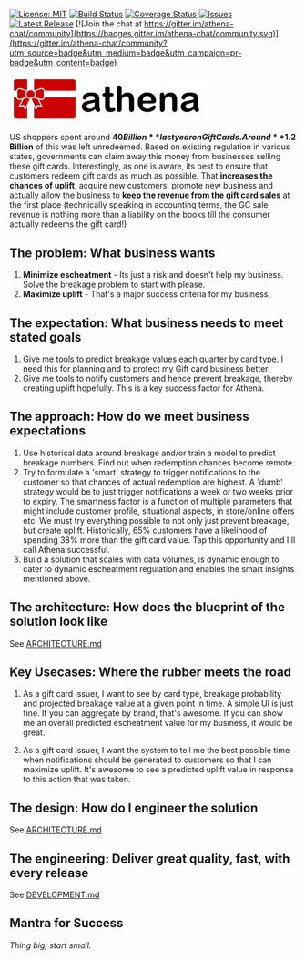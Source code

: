 [![License: MIT](https://img.shields.io/badge/License-MIT-yellow.svg)](https://opensource.org/licenses/MIT)
[![Build Status](https://travis-ci.org/arunkpatra/athena.svg?branch=master)](https://travis-ci.org/arunkpatra/athena)
[![Coverage Status](https://coveralls.io/repos/github/arunkpatra/athena/badge.svg?branch=master)](https://coveralls.io/github/arunkpatra/athena?branch=master)
[![Issues](https://img.shields.io/github/issues/arunkpatra/athena.svg)](https://github.com/arunkpatra/athena/issues)
[![Latest Release](https://img.shields.io/github/v/release/arunkpatra/athena?include_prereleases&sort=semver)](https://img.shields.io/github/v/release/arunkpatra/athena?include_prereleases&sort=semver)
[![Join the chat at https://gitter.im/athena-chat/community](https://badges.gitter.im/athena-chat/community.svg)](https://gitter.im/athena-chat/community?utm_source=badge&utm_medium=badge&utm_campaign=pr-badge&utm_content=badge)


<img src="athena.png" width="350px" alt="Athena" />

US shoppers spent around **$40 Billion** last year on Gift Cards. Around **$1.2 Billion** of this was left unredeemed. Based on existing regulation in various states, governments can claim away this money from 
businesses selling these gift cards. Interestingly, as one is aware, its best to ensure that customers redeem gift cards 
as much as possible. That **increases the chances of uplift**, acquire new customers, promote new business and actually allow
the business to **keep the revenue from the gift card sales** at the first place (technically speaking in accounting terms, 
the GC sale revenue is nothing more than a liability on the books till the consumer actually redeems the gift card!)

## The problem: What business wants

1. **Minimize escheatment** - Its just a risk and doesn't help my business. Solve the breakage problem to start with please.
2. **Maximize uplift** - That's a major success criteria for my business.

## The expectation: What business needs to meet stated goals

1. Give me tools to predict breakage values each quarter by card type. I need this for planning and to protect my Gift card business better. 
2. Give me tools to notify customers and hence prevent breakage, thereby creating uplift hopefully. This is a key success factor for Athena.

## The approach: How do we meet business expectations

1. Use historical data around breakage and/or train a model to predict breakage numbers. Find out when redemption
chances become remote. 
2. Try to formulate a 'smart' strategy to trigger notifications to the customer so that chances of actual redemption
are highest. A 'dumb' strategy would be to just trigger notifications a week or two weeks prior to expiry. The smartness
factor is a function of multiple parameters that might include customer profile, situational aspects, in store/online
 offers etc. We must try everything possible to not only just prevent breakage, but create uplift. Historically,
 65% customers have a likelihood of spending 38% more than the gift card value. Tap this opportunity and I'll call Athena
 successful.
3. Build a solution that scales with data volumes, is dynamic enough to cater to dynamic escheatment regulation and enables
the smart insights mentioned above.
 
## The architecture: How does the blueprint of the solution look like
See [ARCHITECTURE.md](ARCHITECTURE.md)

## Key Usecases: Where the rubber meets the road

1. As a gift card issuer, I want to see by card type, breakage probability and projected breakage value at a given point
in time. A simple UI is just fine. If you can aggregate by brand, that's awesome. If you can show me an overall predicted
escheatment value for my business, it would be great.

2. As a gift card issuer, I want the system to tell me the best possible time when notifications should be generated to
customers so that I can maximize uplift. It's awesome to see a predicted uplift value in response to this action that
was taken.

## The design: How do I engineer the solution
See [ARCHITECTURE.md](ARCHITECTURE.md)

## The engineering: Deliver great quality, fast, with every release
See [DEVELOPMENT.md](DEVELOPMENT.md)

## Mantra for Success
_Thing big, start small._
